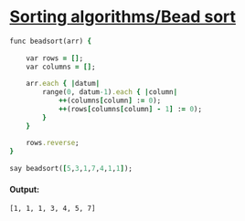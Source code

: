 [1]: http://rosettacode.org/wiki/Sorting_algorithms/Bead_sort

# [Sorting algorithms/Bead sort][1]

```ruby
func beadsort(arr) {
 
    var rows = [];
    var columns = [];
 
    arr.each { |datum|
        range(0, datum-1).each { |column|
            ++(columns[column] := 0);
            ++(rows[columns[column] - 1] := 0);
        }
    }
 
    rows.reverse;
}
 
say beadsort([5,3,1,7,4,1,1]);
```

#### Output:
```
[1, 1, 1, 3, 4, 5, 7]
```